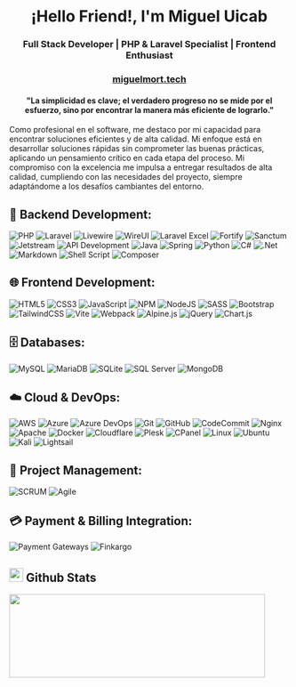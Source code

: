 <h1 align="center">¡Hello Friend!, I'm Miguel Uicab </h1>
<h3 align="center">
Full Stack Developer | PHP & Laravel Specialist | Frontend Enthusiast
</h3>
<h3 align="center">
  <a href="https://miguelmort.tech" target=”_blank”>
    miguelmort.tech
  </a>
</h3>
<h4 align="center">
  "La simplicidad es clave; el verdadero progreso no se mide por el esfuerzo, sino por encontrar la manera más 
eficiente de lograrlo."
</h4>

<p>
Como profesional en el software, me destaco por mi capacidad para encontrar soluciones eficientes y de alta calidad. Mi enfoque está en desarrollar soluciones rápidas sin comprometer las buenas prácticas, aplicando un pensamiento crítico en cada etapa del proceso. Mi compromiso con la excelencia me impulsa a entregar resultados de alta calidad, cumpliendo con las necesidades del proyecto, siempre adaptándome a los desafíos cambiantes del entorno.
</p>

## 🚀 **Backend Development**:

![PHP](https://img.shields.io/badge/php-%23777BB4.svg?style=for-the-badge&logo=php&logoColor=white)
![Laravel](https://img.shields.io/badge/laravel-%23FF2D20.svg?style=for-the-badge&logo=laravel&logoColor=white)
![Livewire](https://img.shields.io/badge/livewire-%23F06969.svg?style=for-the-badge&logo=livewire&logoColor=white)
![WireUI](https://img.shields.io/badge/wireui-%2300A8E8.svg?style=for-the-badge&logo=wireui&logoColor=white)
![Laravel Excel](https://img.shields.io/badge/laravel_excel-%23FF2D20.svg?style=for-the-badge&logo=laravel&logoColor=white)
![Fortify](https://img.shields.io/badge/fortify-%23FF2D20.svg?style=for-the-badge&logo=laravel&logoColor=white)
![Sanctum](https://img.shields.io/badge/sanctum-%23FF2D20.svg?style=for-the-badge&logo=laravel&logoColor=white)
![Jetstream](https://img.shields.io/badge/jetstream-%23FF2D20.svg?style=for-the-badge&logo=laravel&logoColor=white)
![API Development](https://img.shields.io/badge/api_development-%2300A8E8.svg?style=for-the-badge&logo=api&logoColor=white)
![Java](https://img.shields.io/badge/java-%23ED8B00.svg?style=for-the-badge&logo=openjdk&logoColor=white)
![Spring](https://img.shields.io/badge/spring-%236DB33F.svg?style=for-the-badge&logo=spring&logoColor=white)
![Python](https://img.shields.io/badge/python-3670A0?style=for-the-badge&logo=python&logoColor=ffdd54)
![C#](https://img.shields.io/badge/c%23-%23239120.svg?style=for-the-badge&logo=csharp&logoColor=white)
![.Net](https://img.shields.io/badge/.NET-5C2D91?style=for-the-badge&logo=.net&logoColor=white)
![Markdown](https://img.shields.io/badge/markdown-%23000000.svg?style=for-the-badge&logo=markdown&logoColor=white)
![Shell Script](https://img.shields.io/badge/shell_script-%23121011.svg?style=for-the-badge&logo=gnu-bash&logoColor=white)
![Composer](https://img.shields.io/badge/composer-%238542CE.svg?style=for-the-badge&logo=composer&logoColor=white)

## 🌐 **Frontend Development**:

![HTML5](https://img.shields.io/badge/html5-%23E34F26.svg?style=for-the-badge&logo=html5&logoColor=white)
![CSS3](https://img.shields.io/badge/css3-%231572B6.svg?style=for-the-badge&logo=css3&logoColor=white)
![JavaScript](https://img.shields.io/badge/javascript-%23F7DF1E.svg?style=for-the-badge&logo=javascript&logoColor=black)
![NPM](https://img.shields.io/badge/NPM-%23CB3837.svg?style=for-the-badge&logo=npm&logoColor=white)
![NodeJS](https://img.shields.io/badge/node.js-6DA55F?style=for-the-badge&logo=node.js&logoColor=white)
![SASS](https://img.shields.io/badge/SASS-hotpink.svg?style=for-the-badge&logo=SASS&logoColor=white)
![Bootstrap](https://img.shields.io/badge/bootstrap-%23563D7C.svg?style=for-the-badge&logo=bootstrap&logoColor=white)
![TailwindCSS](https://img.shields.io/badge/tailwindcss-%2338B2AC.svg?style=for-the-badge&logo=tailwind-css&logoColor=white)
![Vite](https://img.shields.io/badge/vite-%23646CFF.svg?style=for-the-badge&logo=vite&logoColor=white)
![Webpack](https://img.shields.io/badge/webpack-%238DD6F9.svg?style=for-the-badge&logo=webpack&logoColor=black)
![Alpine.js](https://img.shields.io/badge/alpinejs-%2300AAFF.svg?style=for-the-badge&logo=alpine.js&logoColor=white)
![jQuery](https://img.shields.io/badge/jquery-%230769AD.svg?style=for-the-badge&logo=jquery&logoColor=white)
![Chart.js](https://img.shields.io/badge/chart.js-F5788D.svg?style=for-the-badge&logo=chart.js&logoColor=white)

## 🗄️ **Databases:**

![MySQL](https://img.shields.io/badge/mysql-%2300f.svg?style=for-the-badge&logo=mysql&logoColor=white)
![MariaDB](https://img.shields.io/badge/mariadb-%23033545.svg?style=for-the-badge&logo=mariadb&logoColor=white)
![SQLite](https://img.shields.io/badge/sqlite-%2307405e.svg?style=for-the-badge&logo=sqlite&logoColor=white)
![SQL Server](https://img.shields.io/badge/sqlserver-%23CC2927.svg?style=for-the-badge&logo=microsoftsqlserver&logoColor=white)
![MongoDB](https://img.shields.io/badge/mongodb-%2347A248.svg?style=for-the-badge&logo=mongodb&logoColor=white)

## ☁️ **Cloud & DevOps:**

![AWS](https://img.shields.io/badge/AWS-%23FF9900.svg?style=for-the-badge&logo=amazon-aws&logoColor=white)
![Azure](https://img.shields.io/badge/azure-%230072C6.svg?style=for-the-badge&logo=microsoft-azure&logoColor=white)
![Azure DevOps](https://img.shields.io/badge/Azure%20DevOps-%230072C6.svg?style=for-the-badge&logo=azure-devops&logoColor=white)
![Git](https://img.shields.io/badge/git-%23F05033.svg?style=for-the-badge&logo=git&logoColor=white)
![GitHub](https://img.shields.io/badge/github-%23121011.svg?style=for-the-badge&logo=github&logoColor=white)
![CodeCommit](https://img.shields.io/badge/codecommit-%23121011.svg?style=for-the-badge&logo=codecommit&logoColor=white)
![Nginx](https://img.shields.io/badge/nginx-%23009639.svg?style=for-the-badge&logo=nginx&logoColor=white)
![Apache](https://img.shields.io/badge/apache-%23D42029.svg?style=for-the-badge&logo=apache&logoColor=white)
![Docker](https://img.shields.io/badge/docker-%230db7ed.svg?style=for-the-badge&logo=docker&logoColor=white)
![Cloudflare](https://img.shields.io/badge/cloudflare-F38020?style=for-the-badge&logo=cloudflare&logoColor=white)
![Plesk](https://img.shields.io/badge/plesk-%2300AEEF.svg?style=for-the-badge&logo=plesk&logoColor=white)
![CPanel](https://img.shields.io/badge/cpanel-%2300AEEF.svg?style=for-the-badge&logo=plesk&logoColor=white)
![Linux](https://img.shields.io/badge/linux-%23FCC624.svg?style=for-the-badge&logo=linux&logoColor=black)
![Ubuntu](https://img.shields.io/badge/ubuntu-E95420?style=for-the-badge&logo=ubuntu&logoColor=white)
![Kali](https://img.shields.io/badge/Kali-268BEE?style=for-the-badge&logo=kalilinux&logoColor=white)
![Lightsail](https://img.shields.io/badge/amazon%20lightsail-%23FF9900.svg?style=for-the-badge&logo=amazonlightsail&logoColor=white)

## 💼 **Project Management**:

![SCRUM](https://img.shields.io/badge/scrum-%2300A8E8.svg?style=for-the-badge&logo=scrum&logoColor=white)
![Agile](https://img.shields.io/badge/agile-%2300A8E8.svg?style=for-the-badge&logo=agile&logoColor=white)

## 💳 **Payment & Billing Integration**:

![Payment Gateways](https://img.shields.io/badge/payment_gateways-%2300A8E8.svg?style=for-the-badge&logo=payment&logoColor=white)
![Finkargo](https://img.shields.io/badge/finkargo-%2300A8E8.svg?style=for-the-badge&logo=finkargo&logoColor=white)

## <img src="https://media.giphy.com/media/iY8CRBdQXODJSCERIr/giphy.gif" width="25"> <b>Github Stats</b>

<p><img width="460" height="150" src="https://github-readme-stats.vercel.app/api?username=MiguelMort09&theme=tokyonight&show_icons=true/460/300"></p>


 
